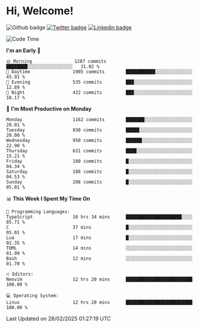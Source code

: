   # Hi, Welcome!
  ![Github badge](https://img.shields.io/github/followers/kraken-afk.svg?style=social&label=Follow&maxAge=2592000)
  [![Twitter badge](https://img.shields.io/badge/-Twitter-00acee?style=flat-square&logo=Twitter&logoColor=white)](https://twitter.com/trshppl)
  [![Linkedin badge](https://img.shields.io/badge/LinkedIn-0077B5?style=flat-square&logo=linkedin&logoColor=white)](https://www.linkedin.com/in/noveanrer)
<!--START_SECTION:waka-->
![Code Time](http://img.shields.io/badge/Code%20Time-825%20hrs%202%20mins-blue)

**I'm an Early 🐤** 

```text
🌞 Morning                1287 commits        ████████░░░░░░░░░░░░░░░░░   31.02 % 
🌆 Daytime                1905 commits        ███████████░░░░░░░░░░░░░░   45.91 % 
🌃 Evening                535 commits         ███░░░░░░░░░░░░░░░░░░░░░░   12.89 % 
🌙 Night                  422 commits         ███░░░░░░░░░░░░░░░░░░░░░░   10.17 % 
```
📅 **I'm Most Productive on Monday** 

```text
Monday                   1162 commits        ███████░░░░░░░░░░░░░░░░░░   28.01 % 
Tuesday                  830 commits         █████░░░░░░░░░░░░░░░░░░░░   20.00 % 
Wednesday                950 commits         ██████░░░░░░░░░░░░░░░░░░░   22.90 % 
Thursday                 631 commits         ████░░░░░░░░░░░░░░░░░░░░░   15.21 % 
Friday                   180 commits         █░░░░░░░░░░░░░░░░░░░░░░░░   04.34 % 
Saturday                 188 commits         █░░░░░░░░░░░░░░░░░░░░░░░░   04.53 % 
Sunday                   208 commits         █░░░░░░░░░░░░░░░░░░░░░░░░   05.01 % 
```


📊 **This Week I Spent My Time On** 

```text
💬 Programming Languages: 
TypeScript               10 hrs 34 mins      █████████████████████░░░░   85.71 % 
C                        37 mins             █░░░░░░░░░░░░░░░░░░░░░░░░   05.01 % 
Lua                      17 mins             █░░░░░░░░░░░░░░░░░░░░░░░░   02.35 % 
TOML                     14 mins             ░░░░░░░░░░░░░░░░░░░░░░░░░   01.99 % 
Bash                     12 mins             ░░░░░░░░░░░░░░░░░░░░░░░░░   01.70 % 

🔥 Editors: 
Neovim                   12 hrs 20 mins      █████████████████████████   100.00 % 

💻 Operating System: 
Linux                    12 hrs 20 mins      █████████████████████████   100.00 % 
```


 Last Updated on 28/02/2025 01:27:19 UTC
<!--END_SECTION:waka-->